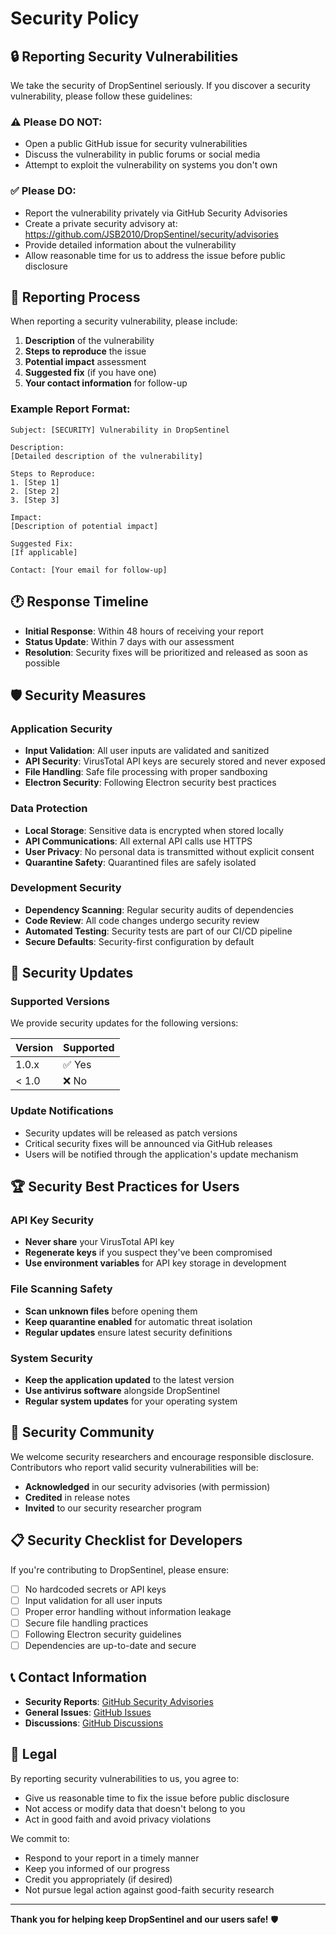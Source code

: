# Security Policy

## 🔒 Reporting Security Vulnerabilities

We take the security of DropSentinel seriously. If you discover a security vulnerability, please follow these guidelines:

### ⚠️ Please DO NOT:
- Open a public GitHub issue for security vulnerabilities
- Discuss the vulnerability in public forums or social media
- Attempt to exploit the vulnerability on systems you don't own

### ✅ Please DO:
- Report the vulnerability privately via GitHub Security Advisories
- Create a private security advisory at: https://github.com/JSB2010/DropSentinel/security/advisories
- Provide detailed information about the vulnerability
- Allow reasonable time for us to address the issue before public disclosure

## 📧 Reporting Process

When reporting a security vulnerability, please include:

1. **Description** of the vulnerability
2. **Steps to reproduce** the issue
3. **Potential impact** assessment
4. **Suggested fix** (if you have one)
5. **Your contact information** for follow-up

### Example Report Format:
```
Subject: [SECURITY] Vulnerability in DropSentinel

Description:
[Detailed description of the vulnerability]

Steps to Reproduce:
1. [Step 1]
2. [Step 2]
3. [Step 3]

Impact:
[Description of potential impact]

Suggested Fix:
[If applicable]

Contact: [Your email for follow-up]
```

## 🕐 Response Timeline

- **Initial Response**: Within 48 hours of receiving your report
- **Status Update**: Within 7 days with our assessment
- **Resolution**: Security fixes will be prioritized and released as soon as possible

## 🛡️ Security Measures

### Application Security
- **Input Validation**: All user inputs are validated and sanitized
- **API Security**: VirusTotal API keys are securely stored and never exposed
- **File Handling**: Safe file processing with proper sandboxing
- **Electron Security**: Following Electron security best practices

### Data Protection
- **Local Storage**: Sensitive data is encrypted when stored locally
- **API Communications**: All external API calls use HTTPS
- **User Privacy**: No personal data is transmitted without explicit consent
- **Quarantine Safety**: Quarantined files are safely isolated

### Development Security
- **Dependency Scanning**: Regular security audits of dependencies
- **Code Review**: All code changes undergo security review
- **Automated Testing**: Security tests are part of our CI/CD pipeline
- **Secure Defaults**: Security-first configuration by default

## 🔄 Security Updates

### Supported Versions
We provide security updates for the following versions:

| Version | Supported          |
| ------- | ------------------ |
| 1.0.x   | ✅ Yes             |
| < 1.0   | ❌ No              |

### Update Notifications
- Security updates will be released as patch versions
- Critical security fixes will be announced via GitHub releases
- Users will be notified through the application's update mechanism

## 🏆 Security Best Practices for Users

### API Key Security
- **Never share** your VirusTotal API key
- **Regenerate keys** if you suspect they've been compromised
- **Use environment variables** for API key storage in development

### File Scanning Safety
- **Scan unknown files** before opening them
- **Keep quarantine enabled** for automatic threat isolation
- **Regular updates** ensure latest security definitions

### System Security
- **Keep the application updated** to the latest version
- **Use antivirus software** alongside DropSentinel
- **Regular system updates** for your operating system

## 🤝 Security Community

We welcome security researchers and encourage responsible disclosure. Contributors who report valid security vulnerabilities will be:

- **Acknowledged** in our security advisories (with permission)
- **Credited** in release notes
- **Invited** to our security researcher program

## 📋 Security Checklist for Developers

If you're contributing to DropSentinel, please ensure:

- [ ] No hardcoded secrets or API keys
- [ ] Input validation for all user inputs
- [ ] Proper error handling without information leakage
- [ ] Secure file handling practices
- [ ] Following Electron security guidelines
- [ ] Dependencies are up-to-date and secure

## 📞 Contact Information

- **Security Reports**: [GitHub Security Advisories](https://github.com/JSB2010/DropSentinel/security/advisories)
- **General Issues**: [GitHub Issues](https://github.com/JSB2010/DropSentinel/issues)
- **Discussions**: [GitHub Discussions](https://github.com/JSB2010/DropSentinel/discussions)

## 📄 Legal

By reporting security vulnerabilities to us, you agree to:
- Give us reasonable time to fix the issue before public disclosure
- Not access or modify data that doesn't belong to you
- Act in good faith and avoid privacy violations

We commit to:
- Respond to your report in a timely manner
- Keep you informed of our progress
- Credit you appropriately (if desired)
- Not pursue legal action against good-faith security research

---

**Thank you for helping keep DropSentinel and our users safe!** 🛡️
